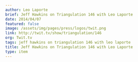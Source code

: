 ```yaml
---
author: Leo Laporte
brief: Jeff Hawkins on Triangulation 146 with Leo Laporte
date: 2014/04/07
featured: false
image: /assets/img/pages/press/logos/twit.png
link: http://twit.tv/show/triangulation/146
org: Twit.tv
tags: jeff hawkins on triangulation 146 with leo laporte
title: Jeff Hawkins on Triangulation 146 with Leo Laporte
type: item
---
```

